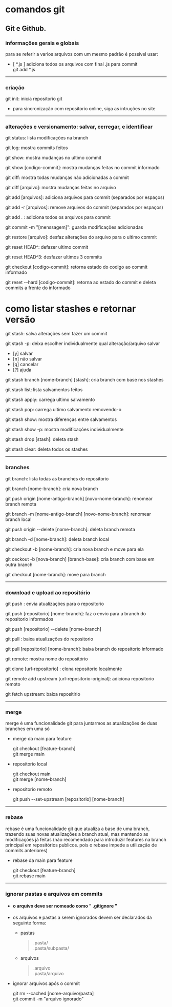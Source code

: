 # comandos git

Git e Github.
------------------------------------

### informações gerais e globais

para se referir a varios arquivos com um mesmo padrão é possivel usar:

- [ *.js ] adiciona todos os arquivos com final .js para commit  
    git add *.js
___
### criação

git init: inicia repositorio git
- para sincronização com repositorio online, siga as intruções no site
___
### alterações e versionamento: salvar, cerregar, e identificar

git status: lista modificações na branch

git log: mostra commits feitos

git show: mostra mudanças no ultimo commit

git show [codigo-commit]: mostra mudanças feitas no commit informado

git diff: mostra todas mudanças não adicionadas a commit

git diff [arquivo]: mostra mudanças feitas no arquivo

git add [arquivos]: adiciona arquivos para commit (separados por espaços)

git add -r [arquivos]: remove arquivos do commit (separados por espaços)

git add . : adiciona todos os arquivos para commit

git commit -m "[menssagem]": guarda modificações adicionadas

git restore [arquivo]: desfaz alterações do arquivo para o ultimo commit

git reset HEAD^: defazer ultimo commit

git reset HEAD^3: desfazer ultimos 3 commits

git checkout [codigo-commit]: retorna estado do codigo ao commit informado

git reset --hard [codigo-commit]: retorna ao estado do commit e deleta commits a frente do informado

# como listar stashes e retornar versão

git stash: salva alterações sem fazer um commit

git stash -p: deixa escolher individualmente qual alteração/arquivo salvar
- [y] salvar
- [n] não salvar
- [q] cancelar
- [?] ajuda

git stash branch [nome-branch] [stash]: cria branch com base nos stashes

git stash list: lista salvamentos feitos

git stash apply: carrega ultimo salvamento

git stash pop: carrega ultimo salvamento removendo-o

git stash show: mostra diferenças entre salvamentos

git stash show -p: mostra modificações individualmente

git stash drop [stash]: deleta stash

git stash clear: deleta todos os stashes
___
### branches

git branch: lista todas as branches do repositorio

git branch [nome-branch]: cria nova branch

git push origin [nome-antigo-branch] [novo-nome-branch]: renomear branch remota

git branch -m [nome-antigo-branch] [novo-nome-branch]: renomear branch local

git push origin --delete [nome-branch]: deleta branch remota

git branch -d [nome-branch]: deleta branch local

git checkout -b [nome-branch]: cria nova branch e move para ela

git ceckout -b [nova-branch] [branch-base]: cria branch com base em outra branch

git checkout [nome-branch]: move para branch
___
### download e upload ao repositório

git push : envia atualizações para o repositorio

git push [repositorio] [nome-branch]: faz o envio para a branch do repositorio informados

git push [repositorio] --delete [nome-branch]

git pull : baixa atualizações do repositorio

git pull [repositorio] [nome-branch]: baixa branch do repositorio informado

git remote: mostra nome do repositório

git clone [url-repositorio] : clona repositorio localmente

git remote add upstream [url-repositorio-original]: adiciona repositorio remoto

git fetch upstream: baixa repositirio
___
### merge

merge é uma funcionalidade git para juntarmos as atualizações de duas branches em uma só
- merge da main para feature

    git checkout [feature-branch]  
    git merge main
- repositorio local

    git checkout main  
    git merge [nome-branch]
- repositorio remoto

    git push --set-upstream [repositorio] [nome-branch]
___
### rebase

rebase é uma funcionalidade git que atualiza a base de uma branch, trazendo suas novas atualizações a branch atual, mas mantendo as modificações já feitas (não recomendado para introduzir features na branch principal em repositórios publicos. pois o rebase impede a utilização de commits anteriores)

- rebase da main para feature

    git checkout [feature-branch]  
    git rebase main
___
### ignorar pastas e arquivos em commits

 - #### o arquivo deve ser nomeado como " .gitignore "
- os arquivos e pastas a serem ignorados devem ser declarados da seguinte forma:
    - pastas
        > .pasta/  
        > .pasta/subpasta/
    - arquivos
        > .arquivo  
        > .pasta/arquivo
- ignorar arquivos após o commit

    git rm --cached [nome-arquivo/pasta]  
    git commit -m "arquivo ignorado"